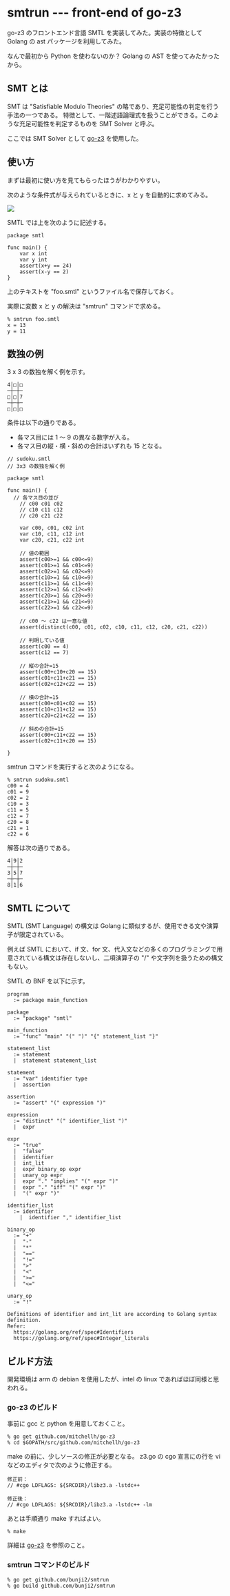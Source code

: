 # smtrun --- front-end of go-z3

go-z3 のフロントエンド言語 SMTL を実装してみた。実装の特徴として Golang の ast パッケージを利用してみた。

なんで最初から Python を使わないのか？ Golang の AST を使ってみたかったから。

## SMT とは

SMT は "Satisfiable Modulo Theories" の略であり、充足可能性の判定を行う手法の一つである。
特徴として、一階述語論理式を扱うことができる。このような充足可能性を判定するものを SMT Solver と呼ぶ。

ここでは SMT Solver として [go-z3](https://github.com/mitchellh/go-z3) を使用した。

## 使い方

まずは最初に使い方を見てもらったほうがわかりやすい。

次のような条件式が与えられているときに、x と y を自動的に求めてみる。

![](https://latex.codecogs.com/gif.latex?x&plus;y=24\wedge{x-y=2})


SMTL では上を次のように記述する。

```
package smtl

func main() {
	var x int
	var y int
	assert(x+y == 24)
	assert(x-y == 2)
}
```

上のテキストを "foo.smtl" というファイル名で保存しておく。

実際に変数 x と y の解決は "smtrun" コマンドで求める。

```
% smtrun foo.smtl
x = 13
y = 11
```

## 数独の例

3 x 3 の数独を解く例を示す。

```
4│□│□
─┼─┼─
□│□│7
─┼─┼─
□│□│□
```

条件は以下の通りである。

* 各マス目には 1 〜 9 の異なる数字が入る。
* 各マス目の縦・横・斜めの合計はいずれも 15 となる。

```
// sudoku.smtl
// 3x3 の数独を解く例

package smtl

func main() {
  // 各マス目の並び
	// c00 c01 c02
	// c10 c11 c12
	// c20 c21 c22

	var c00, c01, c02 int
	var c10, c11, c12 int
	var c20, c21, c22 int

	// 値の範囲
	assert(c00>=1 && c00<=9)
	assert(c01>=1 && c01<=9)
	assert(c02>=1 && c02<=9)
	assert(c10>=1 && c10<=9)
	assert(c11>=1 && c11<=9)
	assert(c12>=1 && c12<=9)
	assert(c20>=1 && c20<=9)
	assert(c21>=1 && c21<=9)
	assert(c22>=1 && c22<=9)

	// c00 〜 c22 は一意な値
	assert(distinct(c00, c01, c02, c10, c11, c12, c20, c21, c22))

	// 判明している値
	assert(c00 == 4)
	assert(c12 == 7)

	// 縦の合計=15
	assert(c00+c10+c20 == 15)
	assert(c01+c11+c21 == 15)
	assert(c02+c12+c22 == 15)

	// 横の合計=15
	assert(c00+c01+c02 == 15)
	assert(c10+c11+c12 == 15)
	assert(c20+c21+c22 == 15)

	// 斜めの合計=15
	assert(c00+c11+c22 == 15)
	assert(c02+c11+c20 == 15)

}
```

smtrun コマンドを実行すると次のようになる。

```
% smtrun sudoku.smtl 
c00 = 4
c01 = 9
c02 = 2
c10 = 3
c11 = 5
c12 = 7
c20 = 8
c21 = 1
c22 = 6
```

解答は次の通りである。

```
4│9│2
─┼─┼─
3│5│7
─┼─┼─
8│1│6
```


## SMTL について

SMTL (SMT Language) の構文は Golang に類似するが、使用できる文や演算子が限定されている。

例えば SMTL において、if 文、for 文、代入文などの多くのプログラミングで用意されている構文は存在しないし、二項演算子の "/" や文字列を扱うための構文もない。

SMTL の BNF を以下に示す。

```
program
  := package main_function

package
  := "package" "smtl"

main_function
  := "func" "main" "(" ")" "{" statement_list "}"

statement_list
  := statement
  |  statement statement_list

statement
  := "var" identifier type
  |  assertion

assertion
  := "assert" "(" expression ")"

expression
  := "distinct" "(" identifier_list ")"
  |  expr

expr
  := "true"
  |  "false"
  |  identifier
  |  int_lit
  |  expr binary_op expr
  |  unary_op expr
  |  expr "." "implies" "(" expr ")"
  |  expr "." "iff" "(" expr ")"
  |  "(" expr ")"

identifier_list
  := identifier
	|  identifier "," identifier_list

binary_op
  := "+"
  |  "-"
  |  "*"
  |  "=="
  |  "!="
  |  ">"
  |  "<"
  |  ">="
  |  "<="

unary_op
  := "!"

Definitions of identifier and int_lit are according to Golang syntax definition.
Refer:
  https://golang.org/ref/spec#Identifiers
  https://golang.org/ref/spec#Integer_literals
```

## ビルド方法

開発環境は arm の debian を使用したが、intel の linux であればほぼ同様と思われる。

### go-z3 のビルド

事前に gcc と python を用意しておくこと。

```
% go get github.com/mitchellh/go-z3
% cd $GOPATH/src/github.com/mitchellh/go-z3
```

make の前に、少しソースの修正が必要となる。
z3.go の cgo 宣言にの行を vi などのエディタで次のように修正する。

```
修正前：
// #cgo LDFLAGS: ${SRCDIR}/libz3.a -lstdc++

修正後：
// #cgo LDFLAGS: ${SRCDIR}/libz3.a -lstdc++ -lm
```

あとは手順通り make すればよい。

```
% make
```


詳細は [go-z3](https://github.com/mitchellh/go-z3) を参照のこと。


### smtrun コマンドのビルド

```
% go get github.com/bunji2/smtrun
% go build github.com/bunji2/smtrun
```
